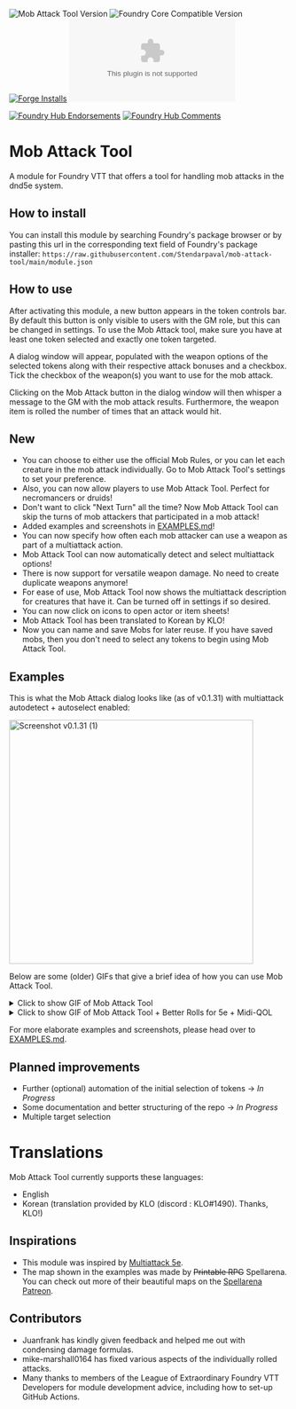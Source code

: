 ![Mob Attack Tool Version](https://img.shields.io/badge/dynamic/json.svg?url=https%3A%2F%2Fraw.githubusercontent.com%2FStendarpaval%2Fmob-attack-tool%2Fmaster%2Fmodule.json&label=Module%20Version&query=$.version&colorB=blue)
![Foundry Core Compatible Version](https://img.shields.io/badge/dynamic/json.svg?url=https%3A%2F%2Fraw.githubusercontent.com%2FStendarpaval%2Fmob-attack-tool%2Fmaster%2Fmodule.json&label=Foundry%20Version&query=$.compatibleCoreVersion&colorB=orange) [![Forge Installs](https://img.shields.io/badge/dynamic/json?label=Forge%20Installs&query=package.installs&suffix=%25&url=https%3A%2F%2Fforge-vtt.com%2Fapi%2Fbazaar%2Fpackage%2Fmob-attack-tool&colorB=4aa94a)](https://forge-vtt.com/bazaar#package=mob-attack-tool) ![Latest Release Download Count](https://img.shields.io/github/downloads/Stendarpaval/mob-attack-tool/latest/module.zip)

[![Foundry Hub Endorsements](https://img.shields.io/endpoint?logoColor=white&url=https%3A%2F%2Fwww.foundryvtt-hub.com%2Fwp-json%2Fhubapi%2Fv1%2Fpackage%2Fmob-attack-tool%2Fshield%2Fendorsements)](https://www.foundryvtt-hub.com/package/mob-attack-tool/) [![Foundry Hub Comments](https://img.shields.io/endpoint?logoColor=white&url=https%3A%2F%2Fwww.foundryvtt-hub.com%2Fwp-json%2Fhubapi%2Fv1%2Fpackage%2Fmob-attack-tool%2Fshield%2Fcomments)](https://www.foundryvtt-hub.com/package/mob-attack-tool/)

# Mob Attack Tool
A module for Foundry VTT that offers a tool for handling mob attacks in the dnd5e system. 

## How to install
You can install this module by searching Foundry's package browser or by pasting this url in the corresponding text field of Foundry's package installer: `https://raw.githubusercontent.com/Stendarpaval/mob-attack-tool/main/module.json`

## How to use
After activating this module, a new button appears in the token controls bar. By default this button is only visible to users with the GM role, but this can be changed in settings. To use the Mob Attack tool, make sure you have at least one token selected and exactly one token targeted. 

A dialog window will appear, populated with the weapon options of the selected tokens along with their respective attack bonuses and a checkbox. Tick the checkbox of the weapon(s) you want to use for the mob attack. 

Clicking on the Mob Attack button in the dialog window will then whisper a message to the GM with the mob attack results. Furthermore, the weapon item is rolled the number of times that an attack would hit.

## New

* You can choose to either use the official Mob Rules, or you can let each creature in the mob attack individually. Go to Mob Attack Tool's settings to set your preference.
* Also, you can now allow players to use Mob Attack Tool. Perfect for necromancers or druids!
* Don't want to click "Next Turn" all the time? Now Mob Attack Tool can skip the turns of mob attackers that participated in a mob attack!
* Added examples and screenshots in [EXAMPLES.md](EXAMPLES.md)!
* You can now specify how often each mob attacker can use a weapon as part of a multiattack action. 
* Mob Attack Tool can now automatically detect and select multiattack options! 
* There is now support for versatile weapon damage. No need to create duplicate weapons anymore!
* For ease of use, Mob Attack Tool now shows the multiattack description for creatures that have it. Can be turned off in settings if so desired.
* You can now click on icons to open actor or item sheets!
* Mob Attack Tool has been translated to Korean by KLO!
* Now you can name and save Mobs for later reuse. If you have saved mobs, then you don't need to select any tokens to begin using Mob Attack Tool. 

## Examples

This is what the Mob Attack dialog looks like (as of v0.1.31) with multiattack autodetect + autoselect enabled:

<img width="440" alt="Screenshot v0.1.31 (1)" src="https://user-images.githubusercontent.com/17188192/118686279-2a0ff180-b804-11eb-9c34-b8dfb2011228.png">

Below are some (older) GIFs that give a brief idea of how you can use Mob Attack Tool.

<details>
  <summary>Click to show GIF of Mob Attack Tool</summary>

  ![MAT-video-v0 0 3](https://user-images.githubusercontent.com/17188192/110196581-c81b2f00-7e45-11eb-908a-f0fd73567e10.gif)
</details>

<details>
  <summary>Click to show GIF of Mob Attack Tool + Better Rolls for 5e + Midi-QOL</summary>

  ![MAT-video-midi-qol-v0 0 3](https://user-images.githubusercontent.com/17188192/110196624-0fa1bb00-7e46-11eb-9ec1-ade1ef8dff96.gif)
</details>

For more elaborate examples and screenshots, please head over to [EXAMPLES.md](EXAMPLES.md). 

## Planned improvements
* Further (optional) automation of the initial selection of tokens -> _In Progress_
* Some documentation and better structuring of the repo -> _In Progress_
* Multiple target selection

# Translations
Mob Attack Tool currently supports these languages:
* English
* Korean (translation provided by KLO (discord : KLO#1490). Thanks, KLO!)

## Inspirations
* This module was inspired by [Multiattack 5e](https://github.com/jessev14/Multiattack-5e).
* The map shown in the examples was made by ~~Printable RPG~~ Spellarena. You can check out more of their beautiful maps on the [Spellarena Patreon](https://www.patreon.com/m/spellarena). 

## Contributors
* Juanfrank has kindly given feedback and helped me out with condensing damage formulas.
* mike-marshall0164 has fixed various aspects of the individually rolled attacks. 
* Many thanks to members of the League of Extraordinary Foundry VTT Developers for module development advice, including how to set-up GitHub Actions.
